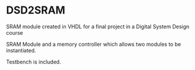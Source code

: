 # DSD2SRAM
SRAM module created in VHDL for a final project in a Digital System Design course


SRAM Module and a memory controller which allows two modules to be instantiated.

Testbench is included.
